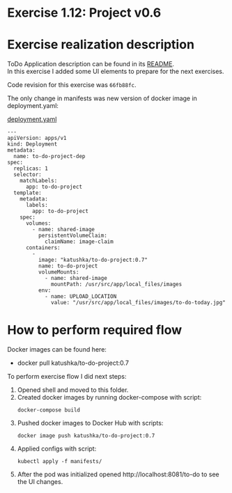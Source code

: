 # Exercise 1.12: Project v0.6

# Exercise realization description

ToDo Application description can be found in its [README](../to-do-project/README.md).  
In this exercise I added some UI elements to prepare for the next exercises.

Code revision for this exercise was `66fb88fc`.

The only change in manifests was new version of docker image in deployment.yaml:

[deployment.yaml](./manifests/2.deployment.yaml)
```shell
---
apiVersion: apps/v1
kind: Deployment
metadata:
  name: to-do-project-dep
spec:
  replicas: 1
  selector:
    matchLabels:
      app: to-do-project
  template:
    metadata:
      labels:
        app: to-do-project
    spec:
      volumes:
        - name: shared-image
          persistentVolumeClaim:
            claimName: image-claim
      containers:
        -
          image: "katushka/to-do-project:0.7"
          name: to-do-project
          volumeMounts:
            - name: shared-image
              mountPath: /usr/src/app/local_files/images
          env:
            - name: UPLOAD_LOCATION
              value: "/usr/src/app/local_files/images/to-do-today.jpg"

```

# How to perform required flow

Docker images can be found here:
- docker pull katushka/to-do-project:0.7

To perform exercise flow I did next steps:

1. Opened shell and moved to this folder.
2. Created docker images by running docker-compose with script:
    ```shell
    docker-compose build
    ```
3. Pushed docker images to Docker Hub with scripts:
    ```shell
    docker image push katushka/to-do-project:0.7
    ```
4. Applied configs with script:
    ```shell
    kubectl apply -f manifests/
    ```  
5. After the pod was initialized opened http://localhost:8081/to-do to see the UI changes.
